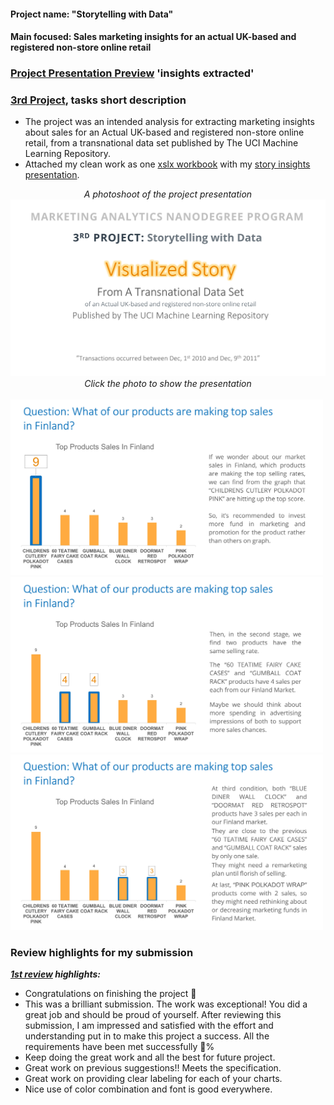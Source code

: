 #### Project name: "Storytelling with Data"
#### Main focused: Sales marketing insights for an actual UK-based and registered non-store online retail
### [Project Presentation Preview](https://cutt.ly/3rd-Project-Storytelling-with-Data---Visualed-Story_Presentation-Preview) 'insights extracted'
### [3rd Project](https://cutt.ly/3rd-Project-Storytelling-with-Data---Visualed-Story_Presentation-Preview), tasks short description

- The project was an intended analysis for extracting marketing insights about sales for an Actual UK-based and registered non-store online retail, from a transnational data set published by The UCI Machine Learning Repository.
- Attached my clean work as one [xslx workbook](https://cutt.ly/3rd-Project-Storytelling-with-Data---Visualed-Story_XSLX-workbook) with my [story insights presentation](https://cutt.ly/3rd-Project-Storytelling-with-Data---Visualed-Story_Presentation-Preview).

<div align="center">
 
*A photoshoot of the project presentation*
<a title="A photo of first paper" href="https://cutt.ly/3rd-Project-Storytelling-with-Data---Visualed-Story_Presentation-Preview"><img alt="A photoshoot of the project presentation" width="850px" style="margin-right:20px" src="images/3rd-PROJECT-1st-photo.jpg"></a>
<br>
*Click the photo to show the presentation*
<br><br>
<a title="A photo of second paper" href="https://cutt.ly/3rd-Project-Storytelling-with-Data---Visualed-Story_Presentation-Preview"><img alt="A photoshoot of the project presentation" width="500px" style="margin-right:20px" src="images/3rd-PROJECT-2nd-photo.jpg"></a>
<a title="A photo of third paper" href="https://cutt.ly/3rd-Project-Storytelling-with-Data---Visualed-Story_Presentation-Preview"><img alt="A photoshoot of the project presentation" width="500px" style="margin-right:20px" src="images/3rd-PROJECT-3rd-photo.jpg"></a>
<a title="A photo of fourth paper" href="https://cutt.ly/3rd-Project-Storytelling-with-Data---Visualed-Story_Presentation-Preview"><img alt="A photoshoot of the project presentation" width="500px" style="margin-right:20px" src="images/3rd-PROJECT-4th-photo.jpg"></a>
</div>

### Review highlights for my submission

*__[1st review](https://cutt.ly/3rd-Project-Storytelling-with-Data---Visualed-Story_Review) highlights:__*

- Congratulations on finishing the project 🎉
- This was a brilliant submission. The work was exceptional! You did a great job and should be proud of yourself. After reviewing this
submission, I am impressed and satisfied with the effort and understanding put in to make this project a success. All the requirements
have been met successfully 💯%
- Keep doing the great work and all the best for future project.
- Great work on previous suggestions!! Meets the specification.
- Great work on providing clear labeling for each of your charts.
- Nice use of color combination and font is good everywhere.
